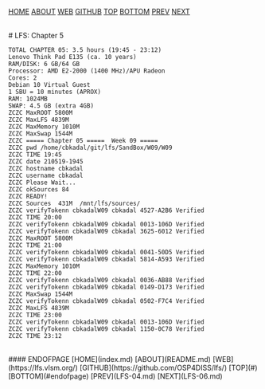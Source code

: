 ---
---

[HOME](index.md)
[ABOUT](README.md)
[WEB](https://lfs.vlsm.org/)
[GITHUB](https://github.com/OSP4DISS/lfs/)
[TOP](#)
[BOTTOM](#endofpage)
[PREV](LFS-04.md)
[NEXT](LFS-06.md)

<br>
# LFS: Chapter 5

```
TOTAL CHAPTER 05: 3.5 hours (19:45 - 23:12)
Lenovo Think Pad E135 (ca. 10 years)
RAM/DISK: 6 GB/64 GB
Processor: AMD E2-2000 (1400 MHz)/APU Radeon
Cores: 2
Debian 10 Virtual Guest
1 SBU = 10 minutes (APROX)
RAM: 1024MB
SWAP: 4.5 GB (extra 4GB)
ZCZC MaxROOT 5800M
ZCZC MaxLFS 4839M
ZCZC MaxMemory 1010M
ZCZC MaxSwap 1544M
ZCZC ===== Chapter 05 =====  Week 09 =====
ZCZC pwd /home/cbkadal/git/lfs/SandBox/W09/W09
ZCZC TIME 19:45
ZCZC date 210519-1945
ZCZC hostname cbkadal
ZCZC username cbkadal
ZCZC Please Wait...
ZCZC okSources 84
ZCZC READY!
ZCZC Sources  431M	/mnt/lfs/sources/
ZCZC verifyTokenn cbkadalW09 cbkadal 4527-A2B6 Verified
ZCZC TIME 20:00
ZCZC verifyTokenn cbkadalW09 cbkadal 0013-106D Verified
ZCZC verifyTokenn cbkadalW09 cbkadal 3625-6012 Verified
ZCZC MaxROOT 5800M
ZCZC TIME 21:00
ZCZC verifyTokenn cbkadalW09 cbkadal 0041-50D5 Verified
ZCZC verifyTokenn cbkadalW09 cbkadal 5814-A593 Verified
ZCZC MaxMemory 1010M
ZCZC TIME 22:00
ZCZC verifyTokenn cbkadalW09 cbkadal 0036-AB88 Verified
ZCZC verifyTokenn cbkadalW09 cbkadal 0149-D173 Verified
ZCZC MaxSwap 1544M
ZCZC verifyTokenn cbkadalW09 cbkadal 0502-F7C4 Verified
ZCZC MaxLFS 4839M
ZCZC TIME 23:00
ZCZC verifyTokenn cbkadalW09 cbkadal 0013-106D Verified
ZCZC verifyTokenn cbkadalW09 cbkadal 1150-0C78 Verified
ZCZC TIME 23:12

```

<br>
#### ENDOFPAGE
[HOME](index.md)
[ABOUT](README.md)
[WEB](https://lfs.vlsm.org/)
[GITHUB](https://github.com/OSP4DISS/lfs/)
[TOP](#)
[BOTTOM](#endofpage)
[PREV](LFS-04.md)
[NEXT](LFS-06.md)
<br>

